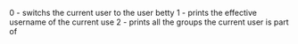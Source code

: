 0 - switchs the current user to the user betty
1 - prints the effective username of the current use
2 - prints all the groups the current user is part of
